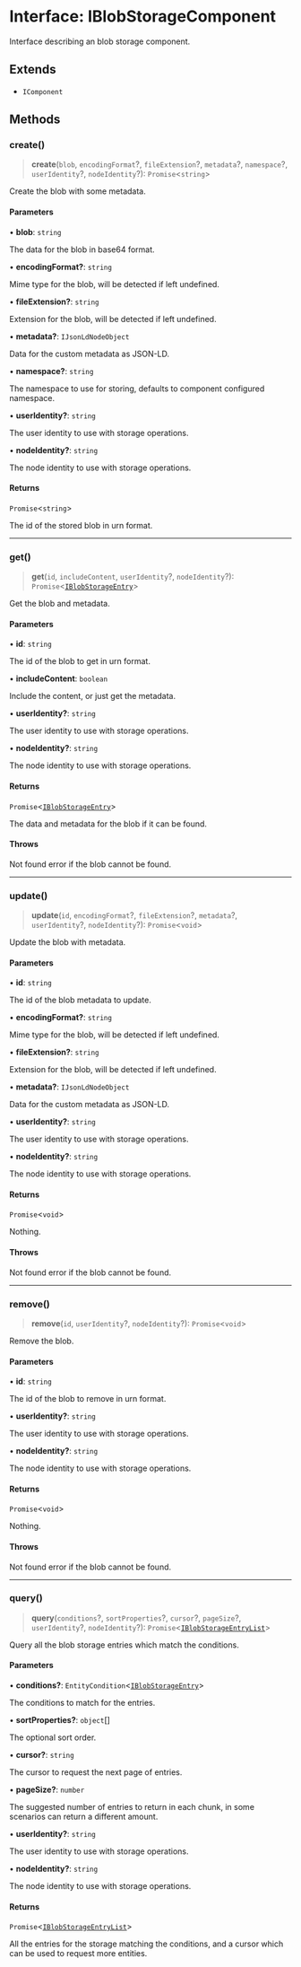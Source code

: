 # Interface: IBlobStorageComponent

Interface describing an blob storage component.

## Extends

- `IComponent`

## Methods

### create()

> **create**(`blob`, `encodingFormat`?, `fileExtension`?, `metadata`?, `namespace`?, `userIdentity`?, `nodeIdentity`?): `Promise`\<`string`\>

Create the blob with some metadata.

#### Parameters

• **blob**: `string`

The data for the blob in base64 format.

• **encodingFormat?**: `string`

Mime type for the blob, will be detected if left undefined.

• **fileExtension?**: `string`

Extension for the blob, will be detected if left undefined.

• **metadata?**: `IJsonLdNodeObject`

Data for the custom metadata as JSON-LD.

• **namespace?**: `string`

The namespace to use for storing, defaults to component configured namespace.

• **userIdentity?**: `string`

The user identity to use with storage operations.

• **nodeIdentity?**: `string`

The node identity to use with storage operations.

#### Returns

`Promise`\<`string`\>

The id of the stored blob in urn format.

***

### get()

> **get**(`id`, `includeContent`, `userIdentity`?, `nodeIdentity`?): `Promise`\<[`IBlobStorageEntry`](IBlobStorageEntry.md)\>

Get the blob and metadata.

#### Parameters

• **id**: `string`

The id of the blob to get in urn format.

• **includeContent**: `boolean`

Include the content, or just get the metadata.

• **userIdentity?**: `string`

The user identity to use with storage operations.

• **nodeIdentity?**: `string`

The node identity to use with storage operations.

#### Returns

`Promise`\<[`IBlobStorageEntry`](IBlobStorageEntry.md)\>

The data and metadata for the blob if it can be found.

#### Throws

Not found error if the blob cannot be found.

***

### update()

> **update**(`id`, `encodingFormat`?, `fileExtension`?, `metadata`?, `userIdentity`?, `nodeIdentity`?): `Promise`\<`void`\>

Update the blob with metadata.

#### Parameters

• **id**: `string`

The id of the blob metadata to update.

• **encodingFormat?**: `string`

Mime type for the blob, will be detected if left undefined.

• **fileExtension?**: `string`

Extension for the blob, will be detected if left undefined.

• **metadata?**: `IJsonLdNodeObject`

Data for the custom metadata as JSON-LD.

• **userIdentity?**: `string`

The user identity to use with storage operations.

• **nodeIdentity?**: `string`

The node identity to use with storage operations.

#### Returns

`Promise`\<`void`\>

Nothing.

#### Throws

Not found error if the blob cannot be found.

***

### remove()

> **remove**(`id`, `userIdentity`?, `nodeIdentity`?): `Promise`\<`void`\>

Remove the blob.

#### Parameters

• **id**: `string`

The id of the blob to remove in urn format.

• **userIdentity?**: `string`

The user identity to use with storage operations.

• **nodeIdentity?**: `string`

The node identity to use with storage operations.

#### Returns

`Promise`\<`void`\>

Nothing.

#### Throws

Not found error if the blob cannot be found.

***

### query()

> **query**(`conditions`?, `sortProperties`?, `cursor`?, `pageSize`?, `userIdentity`?, `nodeIdentity`?): `Promise`\<[`IBlobStorageEntryList`](IBlobStorageEntryList.md)\>

Query all the blob storage entries which match the conditions.

#### Parameters

• **conditions?**: `EntityCondition`\<[`IBlobStorageEntry`](IBlobStorageEntry.md)\>

The conditions to match for the entries.

• **sortProperties?**: `object`[]

The optional sort order.

• **cursor?**: `string`

The cursor to request the next page of entries.

• **pageSize?**: `number`

The suggested number of entries to return in each chunk, in some scenarios can return a different amount.

• **userIdentity?**: `string`

The user identity to use with storage operations.

• **nodeIdentity?**: `string`

The node identity to use with storage operations.

#### Returns

`Promise`\<[`IBlobStorageEntryList`](IBlobStorageEntryList.md)\>

All the entries for the storage matching the conditions,
and a cursor which can be used to request more entities.
